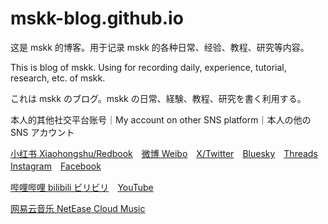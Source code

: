 # mskk-blog.github.io

这是 mskk 的博客。用于记录 mskk 的各种日常、经验、教程、研究等内容。

This is blog of mskk. Using for recording daily, experience, tutorial, research, etc. of mskk.

これは mskk のブログ。mskk の日常、経験、教程、研究を書く利用する。

本人的其他社交平台账号｜My account on other SNS platform｜本人の他の SNS アカウント

[小红书 Xiaohongshu/Redbook](https://www.xiaohongshu.com/user/profile/63b56120000000002702a843)　[微博 Weibo](https://weibo.com/u/5635501226)　[X/Twitter](https://x.com/dora_honor)　[Bluesky](https://bsky.app/profile/dora-honor.bsky.social)　[Threads](https://threads.net/@dora_honor)　[Instagram](https://instagram.com/dora_honor)　[Facebook](https://www.facebook.com/dora.honor.944)

[哔哩哔哩 bilibili ビリビリ](https://space.bilibili.com/68026760)　[YouTube](https://youtube.com/@dorahonor_mskk)

[网易云音乐 NetEase Cloud Music](https://music.163.com/#/user/home?id=436313178)
